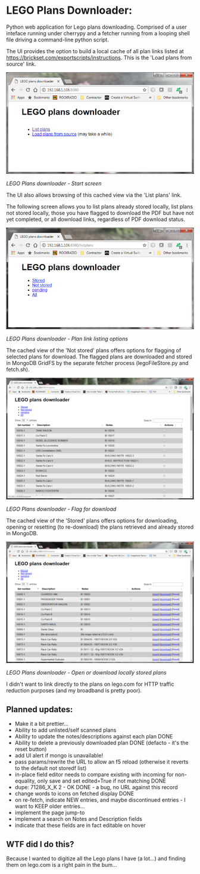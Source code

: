 # LEGO Plans Downloader:
Python web application for Lego plans downloading. Comprised of a user inteface running under cherrypy and a fetcher running from a looping shell file driving a command-line python script.

The UI provides the option to build a local cache of all plan links listed at https://brickset.com/exportscripts/instructions. This is the 'Load plans from source' link.

![Start screen](https://github.com/sjewitt/lego-downloader/blob/master/static/lego-1.png)

*LEGO Plans downloader - Start screen*


The UI also allows browsing of this cached view via the 'List plans' link. 

The following screen allows you to list plans already stored locally, list plans not stored locally, those you have flagged to download the PDF but have not yet completed, or all download links, regardless of PDF download status.

![List download links options](https://github.com/sjewitt/lego-downloader/blob/master/static/lego-2.png)

*LEGO Plans downloader - Plan link listing options*


The cached view of the 'Not stored' plans offers options for flagging of selected plans for download. The flagged plans are downloaded and stored in MongoDB GridFS by the separate fetcher process (legoFileStore.py and fetch.sh).

![Flag for download](https://github.com/sjewitt/lego-downloader/blob/master/static/lego-4.png)

*LEGO Plans downloader - Flag for download*


The cached view of the 'Stored' plans offers options for downloading, opening or resetting (to re-download) the plans retrieved and  already stored in MongoDB. 

![See or download locally stored plans](https://github.com/sjewitt/lego-downloader/blob/master/static/lego-3.png)

*LEGO Plans downloader - Open or download locally stored plans*


I didn't want to link directly to the plans on lego.com for HTTP traffic reduction purposes (and my broadband is pretty poor).

## Planned updates:
 - Make it a bit prettier...
 - Ability to add unlisted/self scanned plans
 - Ability to update the notes/descriptions against each plan			DONE
 - Ability to delete a previously downloaded plan						DONE (defacto - it's the reset button)
 - add UI alert if mongo is unavailable!
 - pass params/rewrite the URL to allow an f5 reload (otherwise it reverts to the default not storedf list)
 - in-place field editor needs to compare existing with incoming for non-equality, only save and set edited=True if not matching	DONE
 - dupe: 71286_X_K 2 - OK			DONE - a bug, no URL against this record
 - change words to icons on fetched display			DONE
 - on re-fetch, indicate NEW entries, and maybe discontinued entries - I want to KEEP older entries...
 - implement the page jump-to
 - implement a search on Notes and Description fields
 - indicate that these fields are in fact editable on hover

 
 
## WTF did I do this?
Because I wanted to digitize all the Lego plans I have (a lot...) and finding them on lego.com is a right pain in the bum...
